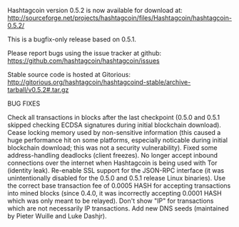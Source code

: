 Hashtagcoin version 0.5.2 is now available for download at:
http://sourceforge.net/projects/hashtagcoin/files/Hashtagcoin/hashtagcoin-0.5.2/

This is a bugfix-only release based on 0.5.1.

Please report bugs using the issue tracker at github:
https://github.com/hashtagcoin/hashtagcoin/issues

Stable source code is hosted at Gitorious:
http://gitorious.org/hashtagcoin/hashtagcoind-stable/archive-tarball/v0.5.2#.tar.gz

BUG FIXES

Check all transactions in blocks after the last checkpoint (0.5.0 and 0.5.1 skipped checking ECDSA signatures during initial blockchain download).
Cease locking memory used by non-sensitive information (this caused a huge performance hit on some platforms, especially noticable during initial blockchain download; this was
not a security vulnerability).
Fixed some address-handling deadlocks (client freezes).
No longer accept inbound connections over the internet when Hashtagcoin is being used with Tor (identity leak).
Re-enable SSL support for the JSON-RPC interface (it was unintentionally disabled for the 0.5.0 and 0.5.1 release Linux binaries).
Use the correct base transaction fee of 0.0005 HASH for accepting transactions into mined blocks (since 0.4.0, it was incorrectly accepting 0.0001 HASH which was only meant to be relayed).
Don't show "IP" for transactions which are not necessarily IP transactions.
Add new DNS seeds (maintained by Pieter Wuille and Luke Dashjr).
